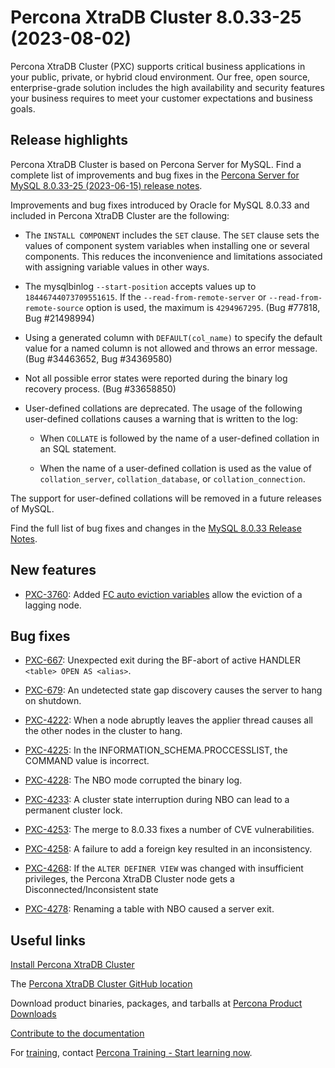 # Percona XtraDB Cluster 8.0.33-25 (2023-08-02)


Percona XtraDB Cluster (PXC) supports critical business applications in your public, private, or hybrid cloud environment. Our free, open source, enterprise-grade solution includes the high availability and security features your business requires to meet your customer expectations and business goals.

## Release highlights

Percona XtraDB Cluster is based on Percona Server for MySQL. Find a complete list of improvements and bug fixes in the [Percona Server for MySQL 8.0.33-25 (2023-06-15) release notes](https://docs.percona.com/percona-server/8.0/release-notes/8.0.33-25.html).

Improvements and bug fixes introduced by Oracle for MySQL 8.0.33 and included in Percona XtraDB Cluster are the following:

* The `INSTALL COMPONENT` includes the `SET` clause. The `SET` clause sets the values of component system variables when installing one or several components. This reduces the inconvenience and limitations associated with assigning variable values in other ways.

* The mysqlbinlog `--start-position` accepts values up to `18446744073709551615`. If the `--read-from-remote-server` or `--read-from-remote-source` option is used, the maximum is `4294967295`. (Bug #77818, Bug #21498994)

* Using a generated column with `DEFAULT(col_name)` to specify the default value for a named column is not allowed and throws an error message. (Bug #34463652, Bug #34369580)

* Not all possible error states were reported during the binary log recovery process. (Bug #33658850)

* User-defined collations are deprecated. The usage of the following user-defined collations causes a warning that is written to the log:

  * When `COLLATE` is followed by the name of a user-defined collation in an SQL statement.

  * When the name of a user-defined collation is used as the value of `collation_server`, `collation_database`, or `collation_connection`.

The support for user-defined collations will be removed in a future releases of MySQL.

Find the full list of bug fixes and changes in the [MySQL 8.0.33 Release Notes](https://dev.mysql.com/doc/relnotes/mysql/8.0/en/news-8-0-33.html).

## New features

* [PXC-3760](https://jira.percona.com/browse/PXC-3760): Added [FC auto eviction variables](../wsrep-provider-index.md) allow the eviction of a lagging node.

## Bug fixes

* [PXC-667](https://jira.percona.com/browse/PXC-667): Unexpected exit during the BF-abort of active HANDLER `<table> OPEN AS <alias>`.

* [PXC-679](https://jira.percona.com/browse/PXC-679): An undetected state gap discovery causes the server to hang on shutdown.

* [PXC-4222](https://jira.percona.com/browse/PXC-4222): When a node abruptly leaves the applier thread causes all the other nodes in the cluster to hang.

* [PXC-4225](https://jira.percona.com/browse/PXC-4225): In the INFORMATION_SCHEMA.PROCCESSLIST, the COMMAND value is incorrect.

* [PXC-4228](https://jira.percona.com/browse/PXC-4228): The NBO mode corrupted the binary log.

* [PXC-4233](https://jira.percona.com/browse/PXC-4233): A cluster state interruption during NBO can lead to a permanent cluster lock.

* [PXC-4253](https://jira.percona.com/browse/PXC-4253): The merge to 8.0.33 fixes a number of CVE vulnerabilities.

* [PXC-4258](https://jira.percona.com/browse/PXC-4258): A failure to add a foreign key resulted in an inconsistency.

* [PXC-4268](https://jira.percona.com/browse/PXC-4268): If the `ALTER DEFINER VIEW` was changed with insufficient privileges, the Percona XtraDB Cluster node gets a Disconnected/Inconsistent state

* [PXC-4278](https://jira.percona.com/browse/PXC-4278): Renaming a table with NBO caused a server exit.

## Useful links

[Install Percona XtraDB Cluster](https://www.percona.com/doc/percona-xtradb-cluster/8.0/install/index.html)

The [Percona XtraDB Cluster GitHub location](https://github.com/percona/percona-xtradb-cluster)

Download product binaries, packages, and tarballs at [Percona Product Downloads](https://www.percona.com/downloads)

[Contribute to the documentation](https://github.com/percona/pxc-docs/blob/8.0/contributing.md)

For [training](https://www.percona.com/training), contact [Percona Training - Start learning now](https://learn.percona.com/contact-me).